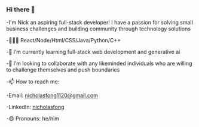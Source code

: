 ### Hi there 👋

-I'm Nick an aspiring full-stack developer! I have a passion for solving small business challenges and building community
through technology solutions

-🧑🏻‍💻 React/Node/Html/CSS/Java/Python/C++

-🌱 I’m currently learning full-stack web development and generative ai

-👯 I’m looking to collaborate with any likeminded individuals who are willing to challenge themselves and push boundaries

-📫 How to reach me: 

-Email: nicholasfong1120@gmail.com 

-LinkedIn: [nicholasfong](http://www.linkedin.com/in/nicholas-fong-1425b8221)

-😄 Pronouns: he/him



<!--
**Nick-Fong925/Nick-Fong925** is a ✨ _special_ ✨ repository because its `README.md` (this file) appears on your GitHub profile.

Here are some ideas to get you started:

- 🔭 I’m currently working on 
- 🌱 I’m currently learning full-stack web development and generative ai
- 👯 I’m looking to collaborate on 
- 🤔 I’m looking for help with ...
- 💬 Ask me about ...
- 📫 How to reach me: email: nicholasfong1120@gmail.com 
- 😄 Pronouns: he/him
- ⚡ Fun fact: ...
-->
